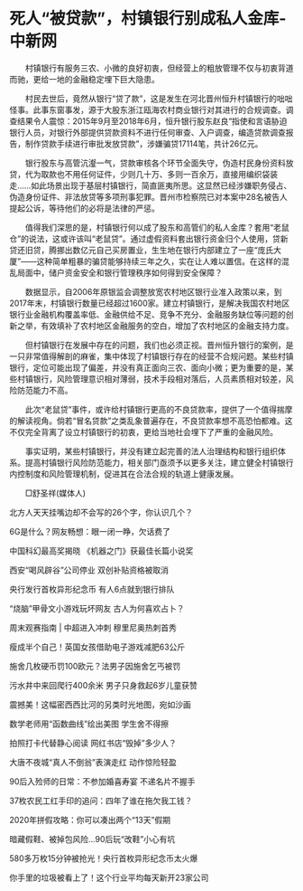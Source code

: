 # 死人“被贷款”，村镇银行别成私人金库-中新网

　　村镇银行有服务三农、小微的良好初衷，但经营上的粗放管理不仅与初衷背道而驰，更给一地的金融稳定埋下巨大隐患。

　　村民去世后，竟然从银行“贷了款”，这是发生在河北晋州恒升村镇银行的咄咄怪事。此事东窗事发，源于大股东浙江瓯海农村商业银行对其进行的合规调查。调查结果令人震惊：2015年9月至2018年6月，恒升银行股东赵良“指使和言语胁迫银行人员，对银行外部提供贷款资料不进行任何审查、入户调查，编造贷款调查报告，制作贷款手续进行审批发放贷款”，涉嫌骗贷17114笔，共计26亿元。

　　银行股东与高管沆瀣一气，贷款审核各个环节全面失守，伪造村民身份资料放贷，代为取款也不用任何证件，少则几十万、多则一百余万，直接用编织袋装走……如此场景出现于基层村镇银行，简直匪夷所思。这显然已经涉嫌职务侵占、伪造身份证件、非法放贷等多项刑事犯罪。晋州市检察院已对本案中28名被告人提起公诉，等待他们的必将是法律的严惩。

　　值得我们深思的是，村镇银行何以成了股东和高管们的私人金库？套用“老鼠仓”的说法，这或许该叫“老鼠贷”。通过虚假资料套出银行资金归个人使用，贷新贷还旧贷，腾挪出数亿元自己买房置业，生生地在银行内部建立了一座“庞氏大厦”——这种简单粗暴的骗贷能够持续三年之久，实在让人难以置信。在这样的混乱局面中，储户资金安全和银行管理秩序如何得到安全保障？

　　数据显示，自2006年原银监会调整放宽农村地区银行业准入政策以来，到2017年末，村镇银行数量已经超过1600家。建立村镇银行，是解决我国农村地区银行业金融机构覆盖率低、金融供给不足、竞争不充分、金融服务缺位等问题的创新之举，有效填补了农村地区金融服务的空白，增加了农村地区的金融支持力度。

　　但村镇银行在发展中存在的问题，我们也必须正视。晋州恒升银行的案例，是一只非常值得解剖的麻雀，集中体现了村镇银行存在的经营不合规问题。某些村镇银行，定位可能出现了偏差，并没有真正面向三农、面向小微；更为重要的是，某些村镇银行，风险管理意识相对薄弱，技术手段相对落后，人员素质相对较差，风险防范能力不高。

　　此次“老鼠贷”事件，或许给村镇银行更高的不良贷款率，提供了一个值得揣摩的解读视角。倘若“冒名贷款”之类乱象普遍存在，不良贷款率想不高恐怕都难。这不仅完全背离了设立村镇银行的初衷，更给当地社会埋下了严重的金融风险。

　　事实证明，某些村镇银行，并没有建立起完善的法人治理结构和银行组织体系。提高村镇银行风险防范能力，相关部门亟须予以更多关注，建立健全村镇银行内控制度和风险管理机制，促进其在合法合规的轨道上健康发展。

　　□舒圣祥(媒体人)

北方人天天挂嘴边却不会写的26个字，你认识几个？

6G是什么？网友畅想：眼一闭一睁，欠话费了

中国科幻最高奖揭晓 《机器之门》获最佳长篇小说奖

西安“喝风辟谷”公司停业 双创补贴资格被取消

央行发行首枚异形纪念币 有人6点就到银行排队

“烧脑”甲骨文小游戏玩坏网友 古人为何喜欢占卜？

周末观赛指南 | 中超进入冲刺 穆里尼奥热刺首秀

瘦成半个自己！英国女孩借助电子游戏减肥63公斤

施舍几枚硬币罚100欧元？法男子因施舍乞丐被罚

污水井中来回爬行400余米 男子只身救起6岁儿童获赞

震撼美！这幅密西西比河的另类时光地图，宛如沙画

数学老师用“函数曲线”绘出美图 学生舍不得擦

拍照打卡代替静心阅读 网红书店“毁掉”多少人？

大唐不夜城“真人不倒翁”表演走红 动作惊险轻盈

90后入殓师的日常：不参加婚喜寿宴 不递名片不握手

37枚农民工红手印的追问：四年了谁在拖欠我工钱？

2020年拼假攻略：你可以凑出两个“13天”假期

暗藏假鞋、被掉包风险…90后玩“改鞋”小心有坑

580多万枚15分钟被抢光！央行首枚异形纪念币太火爆

你手里的垃圾被看上了！这个行业平均每天新开23家公司
